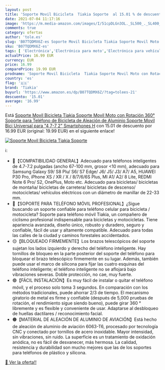 ```yaml
---
layout: post
title: 'Soporte Movil Bicicleta  Tiakia Soporte  al 15.01 % de descuento'
date: 2021-07-04 11:17:16
image: 'https://m.media-amazon.com/images/I/51cpDLGn3OL._SL500_._SL400_.jpg'
comments: true
category: ofertas
author: 'tole.es'
slug: 'B07TQDMX6Z-es Soporte Movil Bicicleta Tiakia Soporte Movil Moto con...'
sku: 'B07TQDMX6Z-es'
tags: [ 'Electrónica','Electrónica para moto','Electrónica para vehículos','Soportes para moto','bicicleta','tiakia', ]
actualPrice: 16.99 EUR
currency: EUR
price: 16.99
comparePrice: 19.99 EUR
prodname: 'Soporte Movil Bicicleta  Tiakia Soporte Movil Moto con Rotación 360°  Soporte para Teléfono de Bicicleta de Aleación de Aluminio  Soporte Movil Bici Universal para "4 7-7 2" Smartphones  H'
country: 'es'
flag: '🇪🇸'
brand: 'Tiakia'
buyurl: 'https://www.amazon.es/dp/B07TQDMX6Z/?tag=tolees-21'
descuento: '15.01'
average: '16.99'
---
```


Está [Soporte Movil Bicicleta  Tiakia Soporte Movil Moto con Rotación 360°  Soporte para Teléfono de Bicicleta de Aleación de Aluminio  Soporte Movil Bici Universal para "4 7-7 2" Smartphones  H](https://www.amazon.es/dp/B07TQDMX6Z/?tag=tolees-21) con 15.01 de descuento por 16.99 EUR (original: 19.99 EUR) en el siguiente enlace!

[![Soporte Movil Bicicleta  Tiakia Soporte ](https://m.media-amazon.com/images/I/51cpDLGn3OL._SL500_._SL400_.jpg)](https://www.amazon.es/dp/B07TQDMX6Z/?tag=tolees-21)

ℹ️:

- 🔵【COMPATIBILIDAD GENERAL】Adecuado para teléfonos inteligentes de 4.7-7.2 pulgadas (ancho 67-100 mm, grosor <10 mm), adecuado para Samsung Galaxy S9/ S8 Plu/ S6/ S7 Edge/ J6/ J5/ J3/ A7/ A5, HUAWEI P30 Pro, iPhone XS / XR / X / 8/7/6/6S Plus, MI A1/ A2/ 8 Lite, REDMI Note 6 Pro/ S2, OnePlus, Moto etc. Adecuado para bicicletas/ bicicletas de montaña/ bicicletas de carretera/ bicicletas de descenso/ motocicletas/ vehículos eléctricos con un diámetro de manillar de 22-33 mm.
- 🔴【SOPORTE PARA TELÉFONO MÓVIL PROFESIONAL】¿Sigue buscando un soporte confiable para teléfono celular para bicicleta / motocicleta? Soporte para teléfono móvil Tiakia, un compañero de ciclismo profesional indispensable para bicicletas y motocicletas. Tiene apariencia avanzada, diseño único, robusto y duradero, seguro y confiable, fácil de usar y altamente compatible. Adecuado para todas las calles de la ciudad y caminos forestales accidentados.
- 🟡【BLOQUEADO FIRMEMENTE】Los brazos telescópicos del soporte sujetan los lados izquierdo y derecho del teléfono inteligente. Hay tornillos de bloqueo en la parte posterior del soporte del teléfono para bloquear el brazo telescópico firmemente en su lugar. Además, también puede usar el marco de silicona para fijar las cuatro esquinas del teléfono inteligente; el teléfono inteligente no se aflojará bajo vibraciones severas. Doble protección, no cae, muy fuerte.
- 🟢【FÁCIL INSTALACIÓN】Es muy fácil de instalar o quitar el teléfono móvil, y el proceso solo toma 3 segundos. En comparación con los métodos tradicionales, puede ahorrar 2/3 de tiempo. El mecanismo giratorio de metal es firme y confiable (después de 5,000 pruebas de rotación, el rendimiento sigue siendo bueno), puede girar 360 ° libremente y es flexible y conveniente de usar. Adaptarse al desbloqueo de huellas dactilares / reconocimiento facial.
- 🟠【MATERIAL DE ALEACIÓN DE ALUMINIO DE AVIACIÓN】Está hecho de aleación de aluminio de aviación 6063-T6, procesado por tecnología CNC y conectado por tornillos de acero inoxidable. Mayor intensidad, sin vibraciones, sin ruido. La superficie es un tratamiento de oxidación anódica, no es fácil de desvanecer, más hermosa. La calidad, resistencia y durabilidad son mucho mejores que las de los soportes para teléfonos de plástico y silicona.

[🛒 Ver la oferta!!](https://www.amazon.es/dp/B07TQDMX6Z/?tag=tolees-21)
